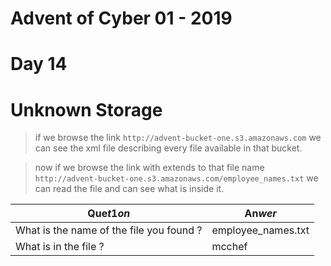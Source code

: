 # Advent of Cyber 01 - 2019
# Day 14
# Unknown Storage

> if we browse the link `http://advent-bucket-one.s3.amazonaws.com` we can see the xml file describing every file available in that bucket.


> now if we browse the link with extends to that file name `http://advent-bucket-one.s3.amazonaws.com/employee_names.txt` we can read the file and can see what is inside it.


| Que$t1on$ | An$wer$ |
|-----------|---------|
| What is the name of the file you found ? | employee_names.txt |
| What is in the file ? | mcchef |
